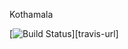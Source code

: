 Kothamala



[![Build Status][travis-image]][travis-url]


[travis-image]: https://travis-ci.org/ronniegnr/kothamala.svg?branch=master
[npm-url]: https://travis-ci.org/ronniegnr/kothamala
